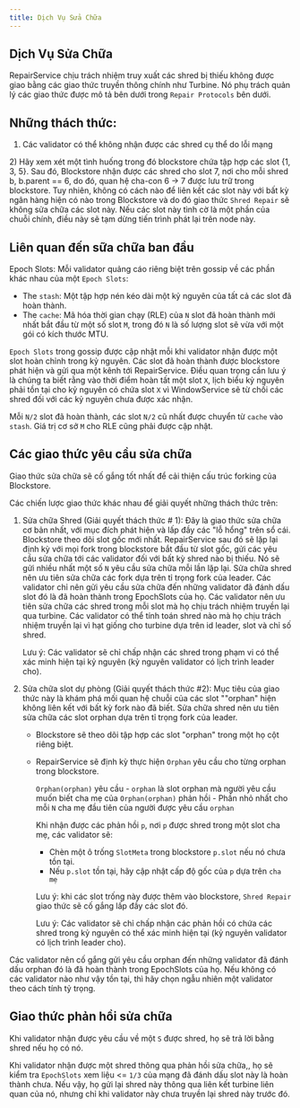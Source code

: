 ```yaml
---
title: Dịch Vụ Sửa Chữa
---
```


## Dịch Vụ Sửa Chữa

RepairService chịu trách nhiệm truy xuất các shred bị thiếu không được giao bằng các giao thức truyền thông chính như Turbine. Nó phụ trách quản lý các giao thức được mô tả bên dưới trong `Repair Protocols` bên dưới.

## Những thách thức:

1) Các validator có thể không nhận được các shred cụ thể do lỗi mạng

2\) Hãy xem xét một tình huống trong đó blockstore chứa tập hợp các slot {1, 3, 5}. Sau đó, Blockstore nhận được các shred cho slot 7, nơi cho mỗi shred b, b.parent == 6, do đó, quan hệ cha-con 6 -&gt; 7 được lưu trữ trong blockstore. Tuy nhiên, không có cách nào để liên kết các slot này với bất kỳ ngân hàng hiện có nào trong Blockstore và do đó giao thức `Shred Repair` sẽ không sửa chữa các slot này. Nếu các slot này tình cờ là một phần của chuỗi chính, điều này sẽ tạm dừng tiến trình phát lại trên node này.

## Liên quan đến sữa chữa ban đầu

Epoch Slots: Mỗi validator quảng cáo riêng biệt trên gossip về các phần khác nhau của một `Epoch Slots`:

- The `stash`: Một tập hợp nén kéo dài một kỷ nguyên của tất cả các slot đã hoàn thành.
- The `cache`: Mã hóa thời gian chạy (RLE) của `N` slot đã hoàn thành mới nhất bắt đầu từ một số slot `M`, trong đó `N` là số lượng slot sẽ vừa với một gói có kích thước MTU.

`Epoch Slots` trong gossip được cập nhật mỗi khi validator nhận được một slot hoàn chỉnh trong kỷ nguyên. Các slot đã hoàn thành được blockstore phát hiện và gửi qua một kênh tới RepairService. Điều quan trọng cần lưu ý là chúng ta biết rằng vào thời điểm hoàn tất một slot `X`, lịch biểu kỷ nguyên phải tồn tại cho kỷ nguyên có chứa slot `X` vì WindowService sẽ từ chối các shred đối với các kỷ nguyên chưa được xác nhận.

Mỗi `N/2` slot đã hoàn thành, các slot `N/2` cũ nhất được chuyển từ `cache` vào `stash`. Giá trị cơ sở `M` cho RLE cũng phải được cập nhật.

## Các giao thức yêu cầu sửa chữa

Giao thức sửa chữa sẽ cố gắng tốt nhất để cải thiện cấu trúc forking của Blockstore.

Các chiến lược giao thức khác nhau để giải quyết những thách thức trên:

1. Sửa chữa Shred \(Giải quyết thách thức \# 1\): Đây là giao thức sửa chữa cơ bản nhất, với mục đích phát hiện và lấp đầy các "lỗ hổng" trên sổ cái. Blockstore theo dõi slot gốc mới nhất. RepairService sau đó sẽ lặp lại định kỳ với mọi fork trong blockstore bắt đầu từ slot gốc, gửi các yêu cầu sửa chữa tới các validator đối với bất kỳ shred nào bị thiếu. Nó sẽ gửi nhiều nhất một số `N` yêu cầu sửa chữa mỗi lần lặp lại. Sửa chữa shred nên ưu tiên sửa chữa các fork dựa trên tỉ trọng fork của leader. Các validator chỉ nên gửi yêu cầu sửa chữa đến những validator đã đánh dấu slot đó là đã hoàn thành trong EpochSlots của họ. Các validator nên ưu tiên sửa chữa các shred trong mỗi slot mà họ chịu trách nhiệm truyền lại qua turbine. Các validator có thể tính toán shred nào mà họ chịu trách nhiệm truyền lại vì hạt giống cho turbine dựa trên id leader, slot và chỉ số shred.

   Lưu ý: Các validator sẽ chỉ chấp nhận các shred trong phạm vi có thể xác minh hiện tại kỷ nguyên \(kỷ nguyên validator có lịch trình leader cho\).

2. Sửa chữa slot dự phòng \(Giải quyết thách thức \#2\): Mục tiêu của giao thức này là khám phá mối quan hệ chuỗi của các slot ""orphan" hiện không liên kết với bất kỳ fork nào đã biết. Sửa chữa shred nên ưu tiên sửa chữa các slot orphan dựa trên tỉ trọng fork của leader.

   - Blockstore sẽ theo dõi tập hợp các slot "orphan" trong một họ cột riêng biệt.
   - RepairService sẽ định kỳ thực hiện `Orphan` yêu cầu cho từng orphan trong blockstore.

     `Orphan(orphan)` yêu cầu - `orphan` là slot orphan mà người yêu cầu muốn biết cha mẹ của `Orphan(orphan)` phản hồi - Phần nhỏ nhất cho mỗi `N` cha mẹ đầu tiên của người được yêu cầu `orphan`

     Khi nhận được các phản hồi `p`, nơi `p` được shred trong một slot cha mẹ, các validator sẽ:

     - Chèn một ô trống `SlotMeta` trong blockstore `p.slot` nếu nó chưa tồn tại.
     - Nếu `p.slot` tồn tại, hãy cập nhật cấp độ gốc của `p` dựa trên `cha mẹ`

     Lưu ý: khi các slot trống này được thêm vào blockstore, `Shred Repair` giao thức sẽ cố gắng lấp đầy các slot đó.

     Lưu ý: Các validator sẽ chỉ chấp nhận các phản hồi có chứa các shred trong kỷ nguyên có thể xác minh hiện tại \(kỷ nguyên validator có lịch trình leader cho\).

Các validator nên cố gắng gửi yêu cầu orphan đến những validator đã đánh dấu orphan đó là đã hoàn thành trong EpochSlots của họ. Nếu không có các validator nào như vậy tồn tại, thì hãy chọn ngẫu nhiên một validator theo cách tính tỷ trọng.

## Giao thức phản hồi sửa chữa

Khi validator nhận được yêu cầu về một `S` được shred, họ sẽ trả lời bằng shred nếu họ có nó.

Khi validator nhận được một shred thông qua phản hồi sửa chữa,, họ sẽ kiểm tra `EpochSlots` </code> xem liệu <= `1/3` của mạng đã đánh dấu slot này là hoàn thành chưa. Nếu vậy, họ gửi lại shred này thông qua liên kết turbine liên quan của nó, nhưng chỉ khi validator này chưa truyền lại shred này trước đó.
